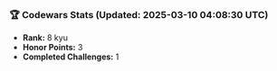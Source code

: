 ### 🏆 Codewars Stats (Updated: 2025-03-10 04:08:30 UTC)

- **Rank:** 8 kyu
- **Honor Points:** 3
- **Completed Challenges:** 1
